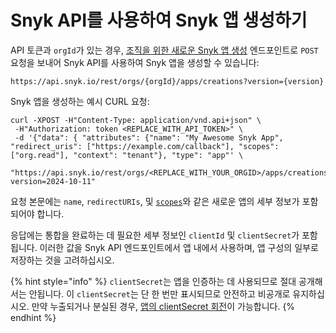# Snyk API를 사용하여 Snyk 앱 생성하기

API 토큰과 `orgId`가 있는 경우, [조직을 위한 새로운 Snyk 앱 생성](../reference/apps.md#orgs-org\_id-apps-creations) 엔드포인트로 `POST` 요청을 보내어 Snyk API를 사용하여 Snyk 앱을 생성할 수 있습니다:

```
https://api.snyk.io/rest/orgs/{orgId}/apps/creations?version={version}
```

Snyk 앱을 생성하는 예시 CURL 요청:

```
curl -XPOST -H"Content-Type: application/vnd.api+json" \
 -H"Authorization: token <REPLACE_WITH_API_TOKEN>" \
 -d '{"data": { "attributes": {"name": "My Awesome Snyk App", "redirect_uris": ["https://example.com/callback"], "scopes": ["org.read"], "context": "tenant"}, "type": "app"' \
 "https://api.snyk.io/rest/orgs/<REPLACE_WITH_YOUR_ORGID>/apps/creations?version=2024-10-11"
```

요청 본문에는 `name`, `redirectURIs`, 및 [`scopes`](scopes-to-request.md)와 같은 새로운 앱의 세부 정보가 포함되어야 합니다.

응답에는 통합을 완료하는 데 필요한 세부 정보인 `clientId` 및 `clientSecret`가 포함됩니다. 이러한 값을 Snyk API 엔드포인트에서 앱 내에서 사용하며, 앱 구성의 일부로 저장하는 것을 고려하십시오.

{% hint style="info" %}
`clientSecret`는 앱을 인증하는 데 사용되므로 절대 공개해서는 안됩니다. 이 `clientSecret`는 단 한 번만 표시되므로 안전하고 비공개로 유지하십시오. 만약 누출되거나 분실된 경우, [앱의 clientSecret 회전](manage-app-details.md#rotate-app-clientsecret)이 가능합니다.
{% endhint %}